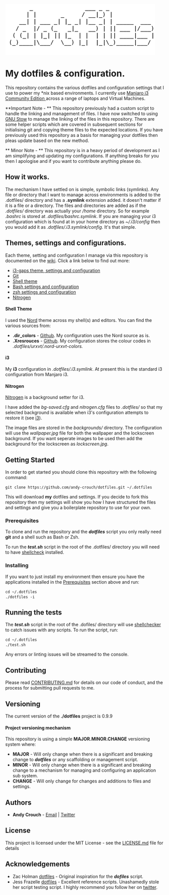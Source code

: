 ![image](dotfiles.png)

# My dotfiles & configuration.

This repository contains the various dotfiles and configuration settings that I use to power my *nix based environments.  I currently use [Manjaro i3 Community Edition ](https://manjaro.org/download/community/i3/) across a range of laptops and Virtual Machines.

**Important Note - ** This repository previously had a custom script to handle the linking and management of files. I have now switched to using [GNU Stow](https://www.gnu.org/software/stow/) to manage the linking of the files in this repository. There are some helper scripts which are covered in subsequent sections for initialising git and copying theme files to the expected locations. If you have previously used this repository as a basis for managing your dotfiles then pleas update based on the new method.

** Minor Note - ** This repository is in a heavy period of development as I am simplifying and updating my configurations. If anything breaks for you then I apologise and if you want to contribute anything please do.

## How it works.

The mechanism I have settled on is simple, symbolic links (symlinks).  Any file or directory that I want to manage across environments is added to the .dotfiles/ directory and has a **.symlink** extension added.  it doesn't matter if it is a file or a directory.  The files and directories are added as if the *.dotfiles/* directory was actually your */home* directory.  So for example *.bashrc* is stored at *.dotfiles/bashrc.symlink*.  If you are managing your i3 configuration which is found at in your home directory as *~/.i3/config* then you would add it as *.dotfiles/.i3.symlink/config*.  It's that simple.

## Themes, settings and configurations.

Each theme, setting and configuration I manage via this repository is documented on the [wiki](https://github.com/andy-crouch/dotfiles/wiki).  Click a link below to find out more:

* [i3-gaps theme, settings and configuration ]()
* [Git]()
* [Shell theme]()
* [Bash settings and configuration]()
* [zsh settings and configuration]()
* [Nitrogen]()

#### Shell Theme

I used the [Nord](https://github.com/arcticicestudio/nord) theme across my shell(s) and editors.  You can find the various sources from:

* **.dir_colors** - [Github](https://github.com/arcticicestudio/nord-dircolors).  My configuration uses the Nord source as is.
* **.Xresrouces** - [Github](https://github.com/arcticicestudio/nord-xresources).  My configuration stores the colour codes in *.dotfiles/urxvt/.nord-urxvt-colors.*

#### i3

My **i3** configuration in *.dotfiles/.i3.symlink*.  At present this is the standard i3 configuration from Manjaro i3.

#### Nitrogen

[Nitrogen](https://github.com/l3ib/nitrogen) is a background setter for i3.  

I have added the *bg-saved.cfg* and *nitrogen.cfg* files to *.dotfiles/* so that my selected background is available when i3's configuration attempts to restore it (see [i3](#i3)). 

The image files are stored in the *backgrounds/* directory.  The configuration will use the *wallpaper.jpg* file for both the wallpaper and the lockscreen background.  If you want seperate images to be used then add the background for the lockscreen as *lockscreen.jpg*.

## Getting Started


In order to get started you should clone this repository with the following command:

```
git clone https://github.com/andy-crouch/dotfiles.git ~/.dotfiles
```

This will download **my** dotfiles and settings.  If you decide to fork this repository then my settings will show you how I have structured the files and settings and give you a boilerplate repository to use for your own.  

### Prerequisites

To clone and run the repository and the ***dotfiles*** script you only really need **git** and a shell such as Bash or Zsh.

To run the ***test.sh*** script in the root of the .dotfiles/ directory you will need to have [shellcheck](https://www.shellcheck.net/) installed.

### Installing

If you want to just install my environment then ensure you have the applications installed in the [Prerequisites](prerequisites) section above and run:

```
cd ~/.dotfiles
./dotfiles -i
```

## Running the tests

The ***test.sh*** script in the root of the .dofiles/ directory will use [shellchecker](https://github.com/koalaman/shellcheck) to catch issues with any scripts.  To run the script, run:

```cd ~/.dotfiles
cd ~/.dotfiles
./test.sh
```

Any errors or linting issues will be streamed to the console.

## Contributing

Please read [CONTRIBUTING.md](CONTRIBUTING.md) for details on our code of conduct, and the process for submitting pull requests to me.

## Versioning

The current version of the **./dotfiles** project is 0.9.9

#### Project versioning mechanism 

This repository is using a simple **MAJOR.MINOR.CHANGE** versioning system where:

* **MAJOR** - Will only change when there is a significant and breaking change to ***dotfiles*** or any scaffolding or management script.
* **MINOR** - Will only change when there is a significant and breaking change to a mechanism for managing and configuring an application sub system.
* **CHANGE** - Will only change for changes and additions to files and settings.

## Authors

* **Andy Crouch** - [Email](mailto:email@amcrou.ch) | [Twitter](https://twitter.com/amcrouch) 

## License

This project is licensed under the MIT License - see the [LICENSE.md](LICENSE.md) file for details

## Acknowledgements

* Zac Holman [dotfiles](https://github.com/holman/dotfiles) - Original inspiration for the ***dofiles*** script.
* Jess Frazelle [dotfiles](https://github.com/jessfraz/dotfiles) - Excellent reference scripts.  Unashamedly stole her script testing script.  I highly recommend you follow her on [twitter](https://twitter.com/jessfraz?lang=en). 

